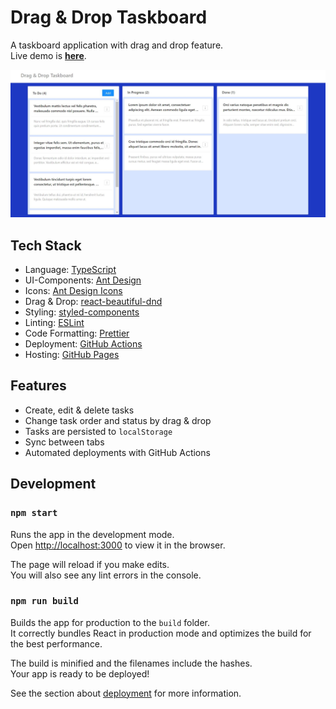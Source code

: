 # Drag & Drop Taskboard

A taskboard application with drag and drop feature.  
Live demo is **[here](https://onderonur.github.io/drag-and-drop-taskboard/)**.

<img src="./screenshots/example.jpg" />

## Tech Stack

* Language: [TypeScript](https://www.typescriptlang.org/)
* UI-Components: [Ant Design](https://ant.design/)
* Icons: [Ant Design Icons](https://ant.design/components/icon/)
* Drag & Drop: [react-beautiful-dnd](https://github.com/atlassian/react-beautiful-dnd)
* Styling: [styled-components](https://styled-components.com/)
* Linting: [ESLint](https://eslint.org/)
* Code Formatting: [Prettier](https://prettier.io/)
* Deployment: [GitHub Actions](https://github.com/features/actions)
* Hosting: [GitHub Pages](https://pages.github.com/)

## Features

* Create, edit & delete tasks
* Change task order and status by drag & drop
* Tasks are persisted to `localStorage`
* Sync between tabs
* Automated deployments with GitHub Actions

## Development
### `npm start`

Runs the app in the development mode.\
Open [http://localhost:3000](http://localhost:3000) to view it in the browser.

The page will reload if you make edits.\
You will also see any lint errors in the console.

### `npm run build`

Builds the app for production to the `build` folder.\
It correctly bundles React in production mode and optimizes the build for the best performance.

The build is minified and the filenames include the hashes.\
Your app is ready to be deployed!

See the section about [deployment](https://facebook.github.io/create-react-app/docs/deployment) for more information.
